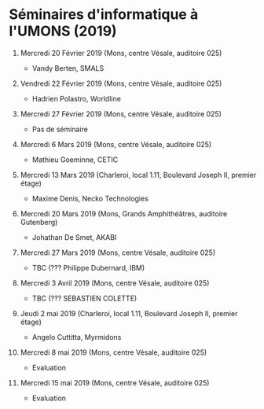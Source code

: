 # Séminaires d'informatique à l'UMONS (2019)

<!--- A l'issue de ces séminaires, les étudiants seront en mesure de comprendre différents concepts/outils émergents dans le domaine informatique au sens large ainsi que l'importance qu'il faut accorder aux activités de veille technologique. -->


1.	Mercredi 20 Février 2019 (Mons, centre Vésale, auditoire 025)
	*	Vandy Berten, SMALS

2.  Vendredi 22 Février 2019 (Mons, centre Vésale, auditoire 025)

	*	Hadrien Polastro, Worldline

2.	Mercredi 27 Février 2019 (Mons, centre Vésale, auditoire 025)

	*	Pas de séminaire

3.	Mercredi 6 Mars 2019 (Mons, centre Vésale, auditoire 025)

	*	Mathieu Goeminne, CETIC 

4.	Mercredi 13 Mars 2019 (Charleroi, local 1.11, Boulevard Joseph II, premier étage)

	*	Maxime Denis, Necko Technologies

5.	Mercredi 20 Mars 2019 (Mons, Grands Amphithéâtres, auditoire Gutenberg)

	*	Johathan De Smet, AKABI

6.	Mercredi 27 Mars 2019 (Mons, centre Vésale, auditoire 025)

	*	TBC  (??? Philippe Dubernard, IBM)

7.	Mercredi 3 Avril 2019 (Mons, centre Vésale, auditoire 025)
	
	*	TBC (??? SEBASTIEN COLETTE)

8. 	Jeudi 2 mai 2019 (Charleroi, local 1.11, Boulevard Joseph II, premier étage)

	*	Angelo Cuttitta, Myrmidons

9.	Mercredi 8 mai 2019 (Mons, centre Vésale, auditoire 025)

	*	Evaluation

10.	Mercredi 15 mai 2019 (Mons, centre Vésale, auditoire 025)

	*	Evaluation

